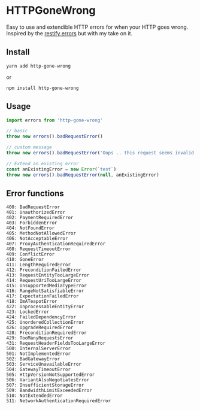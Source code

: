 # HTTPGoneWrong

Easy to use and extendible HTTP errors for when your HTTP goes wrong. Inspired by the [restify errors](http://restify.com) but with my take on it.

## Install

```yarn add http-gone-wrong```

or

```npm install http-gone-wrong```

## Usage

```javascript
import errors from 'http-gone-wrong'

// basic
throw new errors().badRequestError()

// custom message
throw new errors().badRequestError('Oops .. this request seems invalid')

// Extend an existing error
const anExistingError = new Error(`test`)
throw new errors().badRequestError(null, anExistingError)
```

## Error functions

```
400: BadRequestError
401: UnauthorizedError
402: PaymentRequiredError
403: ForbiddenError
404: NotFoundError
405: MethodNotAllowedError
406: NotAcceptableError
407: ProxyAuthenticationRequiredError
408: RequestTimeoutError
409: ConflictError
410: GoneError
411: LengthRequiredError
412: PreconditionFailedError
413: RequestEntityTooLargeError
414: RequestUriTooLargeError
415: UnsupportedMediaTypeError
416: RangeNotSatisfiableError
417: ExpectationFailedError
418: ImATeapotError
422: UnprocessableEntityError
423: LockedError
424: FailedDependencyError
425: UnorderedCollectionError
426: UpgradeRequiredError
428: PreconditionRequiredError
429: TooManyRequestsError
431: RequestHeaderFieldsTooLargeError
500: InternalServerError
501: NotImplementedError
502: BadGatewayError
503: ServiceUnavailableError
504: GatewayTimeoutError
505: HttpVersionNotSupportedError
506: VariantAlsoNegotiatesError
507: InsufficientStorageError
509: BandwidthLimitExceededError
510: NotExtendedError
511: NetworkAuthenticationRequiredError
```